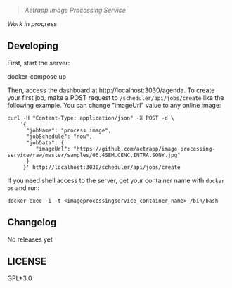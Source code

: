 > *Aetrapp Image Processing Service*

*Work in progress*

## Developing

First, start the server:

  docker-compose up

Then, access the dashboard at http://localhost:3030/agenda. To create your first job, make a POST request to `/scheduler/api/jobs/create` like the following example. You can change "imageUrl" value to any online image:

````shell
curl -H "Content-Type: application/json" -X POST -d \
    '{
      "jobName": "process image",
      "jobSchedule": "now",
      "jobData": {
         "imageUrl": "https://github.com/aetrapp/image-processing-service/raw/master/samples/06.4SEM.CENC.INTRA.SONY.jpg"
      }
     }' http://localhost:3030/scheduler/api/jobs/create
````

If you need shell access to the server, get your container name with `docker ps` and run:

    docker exec -i -t <imageprocessingservice_container_name> /bin/bash

## Changelog

No releases yet

## LICENSE

GPL+3.0

